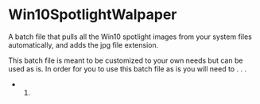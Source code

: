 # Win10SpotlightWalpaper
A batch file that pulls all the Win10 spotlight images from your system files automatically, and adds the jpg file extension. 

This batch file is meant to be customized to your own needs but can be used as is. 
In order for you to use this batch file as is you will need to . . . 

- 1. 
